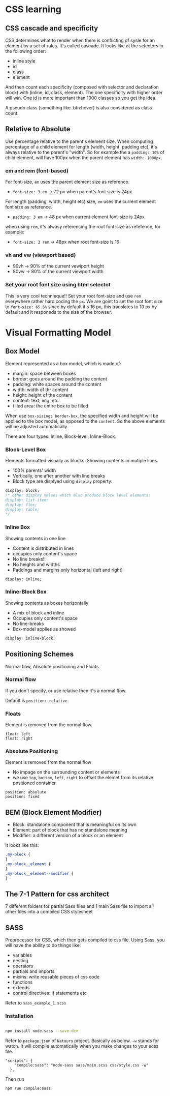# CSS learning

## CSS cascade and specificity

CSS determines what to render when there is conflicting of sysle for an element by a set of rules. It's called cascade. It looks like at the selectors in the following order:

- inline style
- id
- class
- element

And then count each specificity (composed with selector and declaration block) with (inline, id, class, element). The one specificity with higher order will win. One id is more important than 1000 classes so you get the idea.

A pseudo class (something like .btn:hover) is also considered as class count.

## Relative to Absolute

Use percentage relative to the parent's element size.
When computing percentage of a child element for length (width, height, padding etc), it's always relative to the parent's "width".
So for example the a `padding: 10%` of child element, will have 100px when the parent element has `width: 1000px`.

### em and rem (font-based)

For font-size, `em` uses the parent element size as reference.

- `font-size: 3 em` -> 72 px when parent's font size is 24px

For length (padding, width, height etc) size, `em` uses the current element font size as reference.

- `padding: 3 em` -> 48 px when current element font-size is 24px

when using `rem`, it's alwasy referencing the root font-size as refefence, for example:

- `font-size: 3 rem` -> 48px when root font-size is 16

### vh and vw (viewport based)

- 90vh -> 90% of the current vewiport height
- 80vw -> 80% of the current viewport width

### Set your root font size using html selectot

This is very cool technieque!! Set your root font-size and use `rem` everywhere rather hard coding the `px`. We are goint to set the root font size to `font-size: 65.5%` since by default it's 16 px, this translates to 10 px by default and it responeds to the size of the browser.

# Visual Formatting Model

## Box Model

Element represented as a box model, which is made of:

- margin: space between boxes
- border: goes around the padding the content
- padding: white spaces around the content
- width: width of thr content
- height: height of the content
- content: text, img, etc
- filled area: the entire box to be filled

When use `box-sizing: border-box`, the specified width and height will be applied to the box model, as opposed to the `content`. So the above elements will be adjusted automatically.

There are four types: Inline, Block-level, Inline-Block.

### Block-Level Box

Elements formatted visually as blocks. Showing contents in mutiple lines.

- 100% parents' width
- Vertically, one after another with line breaks
- Block type are displyed using `display` property:

```css
display: block;
/* other display values which also produce block level elements:  
display: list-item;
display: flex;
display: table;
*/
```

### Inline Box

Showing contents in one line

- Content is distributed in lines
- occupies only content's space
- No line breaks!!
- No heights and widths
- Paddings and margins only horizontal (left and right)

```csss
display: inline;
```

### Inline-Block Box

Showing contents as boxes horizontally

- A mix of block and inline
- Occupies only content's space
- No line-breaks
- Box-model applies as showed

```css
display: inline-block;
```

## Positioning Schemes

Normal flow, Absolute positioning and Floats

### Normal flow

If you don't specify, or use relative then it's a normal flow.

Default is `position: relative`

### Floats

Element is removed from the normal flow.

```
float: left
float: right
```

### Absolute Positioning

Element is removed from the normal flow

- No impage on the surrounding content or elements
- we use `top`, `bottom`, `left`, `right` to offset the elemet from its relative positioned container.

```
position: absolute
position: fixed
```

## BEM (Block Element Modifier)

- Block: standalone component that is meaningful on its own
- Element: part of block that has no standalone meaning
- Modifier: a different version of a block or an element

It looks like this:

```css
.my-block {
}
.my-block__element {
}
.my-block__element--modifier {
}
```

## The 7-1 Pattern for css architect

7 different folders for partial Sass files and 1 main Sass file to import all other files into a compiled CSS stylesheet

## SASS

Preprocessor for CSS, which then gets compiled to css file. Using Sass, you will have the ability to do things like:

- variables
- nesting
- operators
- partials and imports
- mixins: write reusable pieces of css code
- functions
- extends
- control directives: if statements etc

Refer to `sass_example_1.scss`

### Installation

```bash

npm install node-sass --save-dev
```

Refer to `package.json` of `Natours` project. Basically as below. `-w` stands for watch. It will compile automatically when you make changes to your scss file.

```
"scripts": {
    "compile:sass": "node-sass sass/main.scss css/style.css -w"
  },
```

Then run

```bash
npm run compile:sass
```
